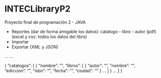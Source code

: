 # INTECLibraryP2

Proyecto final de programación 2 - JAVA

- Reportes (dar de forma amigable los datos): catalogo - libro - autor (pdf) (excel y csv: todos los datos del libro) 
- Importar 
- Exportar
(XML y JSON)

<catalogos>
	<catalogo>
		<nombre> </nombre>
		<libros>
			<libro>
				<autor>
				<nombre>
				<ediccion>
				<isbn>
				<fecha>
				<ciudad>
			</libro>
			…
		</libros>
	</catalogo>
	…
</catalogos>

{
	“catalogos”: [
		{
			“nombre”: “”,
			“libros”: [
				{
					“autor”: “”,
					“nombre”: “”,
					“ediccion”: “”,
					“isbn”: “”,
					“fecha”: “”,
					“ciudad”: “”
				}
				…
			]
		}
		…
	]
}
